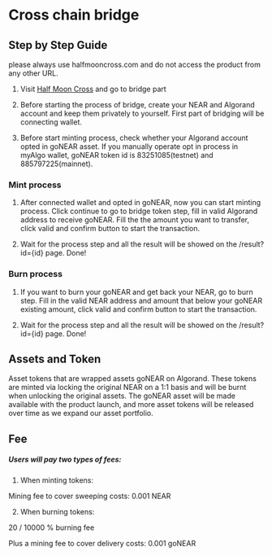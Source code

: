 # Cross chain bridge

## Step by Step Guide

please always use halfmooncross.com and do not access the  product from any other URL.

1. Visit [Half Moon Cross](https://halfmooncross.com/) and go to bridge part

2. Before starting the process of bridge, create your NEAR and Algorand account and keep them privately to yourself.
First part of bridging will be connecting wallet.

3. Before start minting process, check whether your Algorand account opted in goNEAR asset. If you manually operate opt in process in myAlgo wallet, goNEAR token id is 83251085(testnet) and 885797225(mainnet).

### Mint process
1. After connected wallet and opted in goNEAR, now you can start minting process. Click continue to go to bridge token step, fill in valid Algorand address to receive goNEAR. 
Fill the the amount you want to transfer, click valid and confirm button to start the transaction.

2. Wait for the process step and all the result will be showed on the /result?id={id} page. Done!

### Burn process
1. If you want to burn your goNEAR and get back your NEAR, go to burn step. Fill in the valid NEAR address and amount that below your goNEAR existing amount, click valid and confirm button to start the transaction.

2. Wait for the process step and all the result will be showed on the /result?id={id} page. Done!

## Assets and Token

Asset tokens that are wrapped assets goNEAR on Algorand. These tokens are minted via locking the original NEAR on a 1:1 basis and will be burnt when unlocking the original assets.
The goNEAR asset will be made available with the product launch, and more asset tokens will be released over time as we expand our asset portfolio.

## Fee 

##### Users will pay two types of fees:
1. When minting tokens:

Mining fee to cover sweeping costs: 0.001 NEAR

2. When burning tokens:

20 / 10000 % burning fee

Plus a mining fee to cover delivery costs: 0.001 goNEAR

